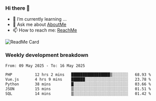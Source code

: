 ### Hi there 👋

- 🌱 I’m currently learning ...
- 💬 Ask me about [AboutMe](https://www.itzcy.com/about)
- 📫 How to reach me: [ReachMe](https://www.itzcy.com/about)

![ReadMe Card](https://github-readme-stats-ten-gilt.vercel.app/api?username=SuperChenYun&show_icons=true&title_color=fff&icon_color=79ff97&text_color=9f9f9f&bg_color=151515&hide_border=true)

### Weekly development breakdown
<!--START_SECTION:waka-->

```txt
From: 09 May 2025 - To: 16 May 2025

PHP          12 hrs 2 mins   █████████████████▒░░░░░░░   68.93 %
Vue.js       4 hrs 9 mins    ██████░░░░░░░░░░░░░░░░░░░   23.78 %
Python       38 mins         █░░░░░░░░░░░░░░░░░░░░░░░░   03.66 %
JSON         15 mins         ▒░░░░░░░░░░░░░░░░░░░░░░░░   01.51 %
SQL          14 mins         ▒░░░░░░░░░░░░░░░░░░░░░░░░   01.42 %
```

<!--END_SECTION:waka-->
